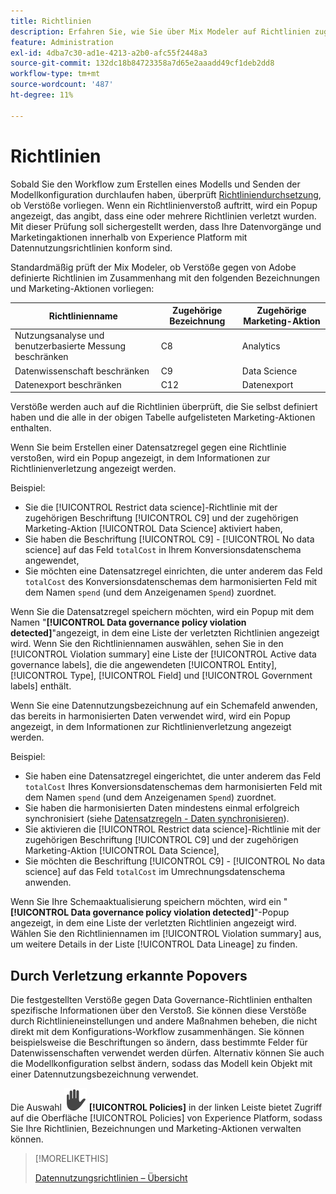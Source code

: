 ```yaml
---
title: Richtlinien
description: Erfahren Sie, wie Sie über Mix Modeler auf Richtlinien zugreifen können.
feature: Administration
exl-id: 4dba7c30-ad1e-4213-a2b0-afc55f2448a3
source-git-commit: 132dc18b84723358a7d65e2aaadd49cf1deb2dd8
workflow-type: tm+mt
source-wordcount: '487'
ht-degree: 11%

---
```


# Richtlinien

Sobald Sie den Workflow zum Erstellen eines Modells und Senden der Modellkonfiguration durchlaufen haben, überprüft [Richtliniendurchsetzung](https://experienceleague.adobe.com/en/docs/experience-platform/data-governance/enforcement/overview#automatic-enforcement), ob Verstöße vorliegen. Wenn ein Richtlinienverstoß auftritt, wird ein Popup angezeigt, das angibt, dass eine oder mehrere Richtlinien verletzt wurden. Mit dieser Prüfung soll sichergestellt werden, dass Ihre Datenvorgänge und Marketingaktionen innerhalb von Experience Platform mit Datennutzungsrichtlinien konform sind.

Standardmäßig prüft der Mix Modeler, ob Verstöße gegen von Adobe definierte Richtlinien im Zusammenhang mit den folgenden Bezeichnungen und Marketing-Aktionen vorliegen:

| Richtlinienname | Zugehörige Bezeichnung | Zugehörige Marketing-Aktion |
|---|---|---|
| Nutzungsanalyse und benutzerbasierte Messung beschränken | C8 | Analytics |
| Datenwissenschaft beschränken | C9 | Data Science |
| Datenexport beschränken | C12 | Datenexport |

Verstöße werden auch auf die Richtlinien überprüft, die Sie selbst definiert haben und die alle in der obigen Tabelle aufgelisteten Marketing-Aktionen enthalten.

Wenn Sie beim Erstellen einer Datensatzregel gegen eine Richtlinie verstoßen, wird ein Popup angezeigt, in dem Informationen zur Richtlinienverletzung angezeigt werden.

Beispiel:

- Sie die [!UICONTROL Restrict data science]-Richtlinie mit der zugehörigen Beschriftung [!UICONTROL C9] und der zugehörigen Marketing-Aktion [!UICONTROL Data Science] aktiviert haben,
- Sie haben die Beschriftung [!UICONTROL C9] - [!UICONTROL No data science] auf das Feld `totalCost` in Ihrem Konversionsdatenschema angewendet,
- Sie möchten eine Datensatzregel einrichten, die unter anderem das Feld `totalCost` des Konversionsdatenschemas dem harmonisierten Feld mit dem Namen `spend` (und dem Anzeigenamen `Spend`) zuordnet.

Wenn Sie die Datensatzregel speichern möchten, wird ein Popup mit dem Namen &quot;**[!UICONTROL Data governance policy violation detected]**&quot;angezeigt, in dem eine Liste der verletzten Richtlinien angezeigt wird. Wenn Sie den Richtliniennamen auswählen, sehen Sie in den [!UICONTROL Violation summary] eine Liste der [!UICONTROL Active data governance labels], die die angewendeten [!UICONTROL Entity], [!UICONTROL Type], [!UICONTROL Field] und [!UICONTROL Government labels] enthält.

<!-- pending screenshot -->

Wenn Sie eine Datennutzungsbezeichnung auf ein Schemafeld anwenden, das bereits in harmonisierten Daten verwendet wird, wird ein Popup angezeigt, in dem Informationen zur Richtlinienverletzung angezeigt werden.

Beispiel:

- Sie haben eine Datensatzregel eingerichtet, die unter anderem das Feld `totalCost` Ihres Konversionsdatenschemas dem harmonisierten Feld mit dem Namen `spend` (und dem Anzeigenamen `Spend`) zuordnet.
- Sie haben die harmonisierten Daten mindestens einmal erfolgreich synchronisiert (siehe [Datensatzregeln - Daten synchronisieren](/help/harmonize-data/dataset-rules.md#sync-data)).
- Sie aktivieren die [!UICONTROL Restrict data science]-Richtlinie mit der zugehörigen Beschriftung [!UICONTROL C9] und der zugehörigen Marketing-Aktion [!UICONTROL Data Science],
- Sie möchten die Beschriftung [!UICONTROL C9] - [!UICONTROL No data science] auf das Feld `totalCost` im Umrechnungsdatenschema anwenden.

Wenn Sie Ihre Schemaaktualisierung speichern möchten, wird ein &quot;**[!UICONTROL Data governance policy violation detected]**&quot;-Popup angezeigt, in dem eine Liste der verletzten Richtlinien angezeigt wird. Wählen Sie den Richtliniennamen im [!UICONTROL Violation summary] aus, um weitere Details in der Liste [!UICONTROL Data Lineage] zu finden.

<!-- pending screenshot -->

## Durch Verletzung erkannte Popovers

Die festgestellten Verstöße gegen Data Governance-Richtlinien enthalten spezifische Informationen über den Verstoß. Sie können diese Verstöße durch Richtlinieneinstellungen und andere Maßnahmen beheben, die nicht direkt mit dem Konfigurations-Workflow zusammenhängen. Sie können beispielsweise die Beschriftungen so ändern, dass bestimmte Felder für Datenwissenschaften verwendet werden dürfen. Alternativ können Sie auch die Modellkonfiguration selbst ändern, sodass das Modell kein Objekt mit einer Datennutzungsbezeichnung verwendet.

Die Auswahl ![Datenschutz](/help/assets/icons/Privacy.svg) **[!UICONTROL Policies]** in der linken Leiste bietet Zugriff auf die Oberfläche [!UICONTROL Policies] von Experience Platform, sodass Sie Ihre Richtlinien, Bezeichnungen und Marketing-Aktionen verwalten können.

<!--
Currently,  Mix Modeler does not support all of the data governance functionality offered by Experience Platform. Field level access control is supported. See [Field level access control](../harmonize-data/dataset-rules.md#field-level-access-control)
-->

>[!MORELIKETHIS]
>
>[Datennutzungsrichtlinien – Übersicht](https://experienceleague.adobe.com/en/docs/experience-platform/data-governance/policies/overview)
>
>

